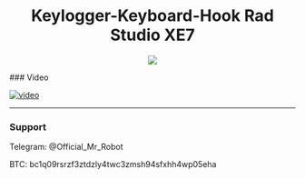 <h1 align="center">Keylogger-Keyboard-Hook Rad Studio XE7</h1>

<p align="center">
	<img src="https://i.postimg.cc/KYc8STYH/zakonen-li-kejlogger.jpg" />
</p>
### Video

[![video](https://i.postimg.cc/Bnf7cBm4/1.jpg)](https://youtu.be/A7xLDlvMzm8)

-------

### Support
Telegram: @Official_Mr_Robot

BTC: bc1q09rsrzf3ztdzly4twc3zmsh94sfxhh4wp05eha
